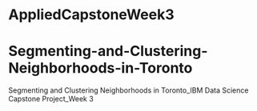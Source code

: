 # AppliedCapstoneWeek3
# Segmenting-and-Clustering-Neighborhoods-in-Toronto
Segmenting and Clustering Neighborhoods in Toronto_IBM Data Science Capstone Project_Week 3
